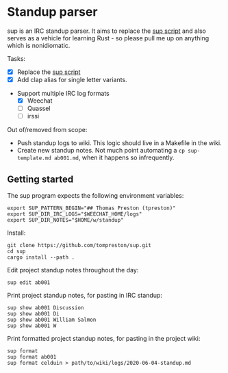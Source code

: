 # Standup parser
sup is an IRC standup parser. It aims to replace the
[sup script](https://github.com/tompreston/dotfiles/blob/426d3bb430830fd4423e768f29eac9cdbd88115d/local/bin/sup)
and also serves as a vehicle for learning Rust - so please pull me up on
anything which is nonidiomatic.

Tasks:
- [x] Replace the [sup script](https://github.com/tompreston/dotfiles/blob/master/local/bin/sup)
- [x] Add clap alias for single letter variants.
- Support multiple IRC log formats
    - [x] Weechat
    - [ ] Quassel
    - [ ] irssi

Out of/removed from scope:
- Push standup logs to wiki. This logic should live in a Makefile in the wiki.
- Create new standup notes. Not much point automating a `cp sup-template.md
  ab001.md`, when it happens so infrequently.

## Getting started
The sup program expects the following environment variables:

	export SUP_PATTERN_BEGIN="## Thomas Preston (tpreston)"
	export SUP_DIR_IRC_LOGS="$WEECHAT_HOME/logs"
	export SUP_DIR_NOTES="$HOME/w/standup"

Install:

	git clone https://github.com/tompreston/sup.git
	cd sup
	cargo install --path .

Edit project standup notes throughout the day:
	
	sup edit ab001

Print project standup notes, for pasting in IRC standup:

	sup show ab001 Discussion
	sup show ab001 Di
	sup show ab001 William Salmon
	sup show ab001 W

Print formatted project standup notes, for pasting in the project wiki:

	sup format
	sup format ab001
	sup format celduin > path/to/wiki/logs/2020-06-04-standup.md
